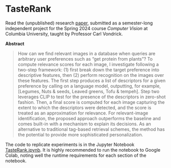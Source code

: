 # TasteRank
Read the (unpublished) research [paper](TasteRank-paper.pdf), submitted as a semester-long independent project for the Spring 2024 course _Computer Vision_ at Columbia University, taught by Professor Carl Vondrick.

__Abstract__  
> How can we find relevant images in a database when queries are arbitrary user preferences such as “get protein from plants”? To compute relevance scores for each image, I investigate following a two-step framework: (1) first break down the target preference into descriptive features, then (2) perform recognition on the images over these features. The first step produces a list of descriptors for a given preference by calling on a language model, outputting, for example, [Legumes, Nuts & seeds, Leaved greens, Tofu & tempeh]. Step two leverages CLIP to test for the presence of the descriptors in zero-shot fashion. Then, a final score is computed for each image capturing the extent to which the descriptors were detected, and the score is treated as an approximation for relevance. For relevant-image identification, the proposed approach outperforms the baseline and comes built-in with a mechanism to explain its decisions. As an alternative to traditional tag-based retrieval schemes, the method has the potential to provide more sophisticated personalization.

The code to replicate experiments is in the Jupyter Notebook [TasteRank.ipynb](TasteRank.ipynb). It is highly recommended to run the notebook to Google Colab, noting well the runtime requirements for each section of the notebook.